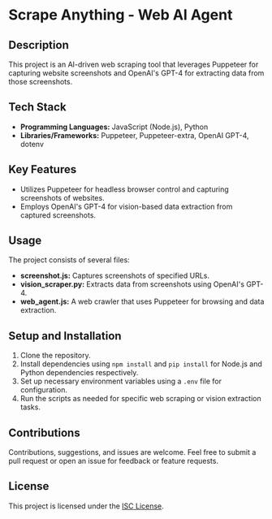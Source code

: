 # Scrape Anything - Web AI Agent

## Description
This project is an AI-driven web scraping tool that leverages Puppeteer for capturing website screenshots and OpenAI's GPT-4 for extracting data from those screenshots.

## Tech Stack
- **Programming Languages:** JavaScript (Node.js), Python
- **Libraries/Frameworks:** Puppeteer, Puppeteer-extra, OpenAI GPT-4, dotenv

## Key Features
- Utilizes Puppeteer for headless browser control and capturing screenshots of websites.
- Employs OpenAI's GPT-4 for vision-based data extraction from captured screenshots.

## Usage
The project consists of several files:
- **screenshot.js:** Captures screenshots of specified URLs.
- **vision_scraper.py:** Extracts data from screenshots using OpenAI's GPT-4.
- **web_agent.js:** A web crawler that uses Puppeteer for browsing and data extraction.

## Setup and Installation
1. Clone the repository.
2. Install dependencies using `npm install` and `pip install` for Node.js and Python dependencies respectively.
3. Set up necessary environment variables using a `.env` file for configuration.
4. Run the scripts as needed for specific web scraping or vision extraction tasks.

## Contributions
Contributions, suggestions, and issues are welcome. Feel free to submit a pull request or open an issue for feedback or feature requests.

## License
This project is licensed under the [ISC License](LICENSE).
